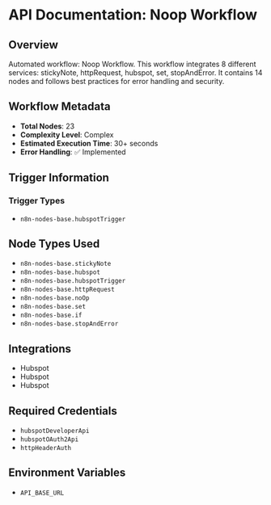 # API Documentation: Noop Workflow

## Overview
Automated workflow: Noop Workflow. This workflow integrates 8 different services: stickyNote, httpRequest, hubspot, set, stopAndError. It contains 14 nodes and follows best practices for error handling and security.

## Workflow Metadata
- **Total Nodes**: 23
- **Complexity Level**: Complex
- **Estimated Execution Time**: 30+ seconds
- **Error Handling**: ✅ Implemented

## Trigger Information
### Trigger Types
- `n8n-nodes-base.hubspotTrigger`

## Node Types Used
- `n8n-nodes-base.stickyNote`
- `n8n-nodes-base.hubspot`
- `n8n-nodes-base.hubspotTrigger`
- `n8n-nodes-base.httpRequest`
- `n8n-nodes-base.noOp`
- `n8n-nodes-base.set`
- `n8n-nodes-base.if`
- `n8n-nodes-base.stopAndError`

## Integrations
- Hubspot
- Hubspot
- Hubspot

## Required Credentials
- `hubspotDeveloperApi`
- `hubspotOAuth2Api`
- `httpHeaderAuth`

## Environment Variables
- `API_BASE_URL`
